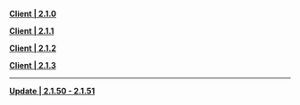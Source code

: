 
**[Client | 2.1.0](https://autopatchcn.yuanshen.com/client_app/beta_pc/20210723_fc952a7972725708/Yuanshen_2.1.0beta.zip)**

**[Client | 2.1.1](https://autopatchcn.yuanshen.com/client_app/beta_pc/20210730_ee915384c0771da7/YUANSHEN_BETA_2.1.1.zip)**

**[Client | 2.1.2](https://autopatchcn.yuanshen.com/client_app/beta_pc/20210806_0cc027c973322933/Yuanshen_2.1.2beta.zip)**

**[Client | 2.1.3](https://autopatchcn.yuanshen.com/client_app/beta_pc/20210812_4bdbd22ce4979f26/yuanshen_beta_2.1.3.zip)**

-----

**[Update | 2.1.50 - 2.1.51](https://autopatchcn.yuanshen.com/client_app/beta_update/hk4e_cn/17/game_2.1.50_2.1.51_diff_KMTdD3HWgoJVFfN7.zip)**
